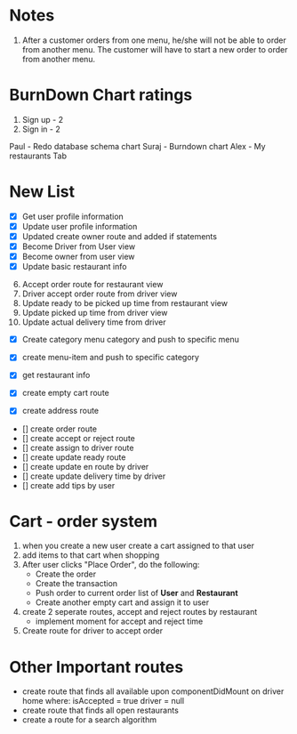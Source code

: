# Notes
1. After a customer orders from one menu, he/she will not be able to order from another menu. The customer will have to start a new order to order from another menu.



# BurnDown Chart ratings

1. Sign up - 2
2. Sign in - 2


Paul - Redo database schema chart
Suraj - Burndown chart
Alex - My restaurants Tab




# New List

- [x] Get user profile information
- [x] Update user profile information
- [x] Updated create owner route and added if statements
- [x] Become Driver from User view
- [x] Become owner from user view
- [x] Update basic restaurant info
6. Accept order route for restaurant view
7. Driver accept order route from driver view
8. Update ready to be picked up time from restaurant view
9. Update picked up time from driver view
10. Update actual delivery time from driver


- [x] Create category menu category and push to specific menu

- [x] create menu-item and push to specific category
- [x] get restaurant info
- [x] create empty cart route
- [x] create address route
- [] create order route
- [] create accept or reject route
- [] create assign to driver route
- [] create update ready route
- [] create update en route by driver
- [] create update delivery time by driver
- [] create add tips by user

# Cart - order system
1. when you create a new user create a cart assigned to that user
2. add items to that cart when shopping
3. After user clicks "Place Order", do the following:
    - Create the order
    - Create the transaction
    - Push order to current order list of **User** and **Restaurant**
    - Create another empty cart and assign it to user 
4. create 2 seperate routes, accept and reject routes by restaurant
    - implement moment for accept and reject time
5. Create route for driver to accept order


# Other Important routes
- create route that finds all available upon componentDidMount      on driver home where:
    isAccepted = true
    driver = null
- create route that finds all open restaurants 
- create a route for a search algorithm
